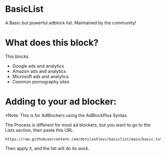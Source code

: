 # BasicList
A Basic but powerful adblock list. Maintained by the community!

# What does this block?

This blocks
- Google ads and analytics
- Amazon ads and analytics
- Microsoft ads and analytics
- Common pornography sites

# Adding to your ad blocker:

*Note: This is for AdBlockers using the AdBlockPlus Syntax.

The Process is different for most ad blockers, but you want to go to the Lists section, then paste this URL.

```
https://raw.githubusercontent.com/dotslashlevi/basiclist/main/basic.txt
```

Then apply it, and the list will do its work.
